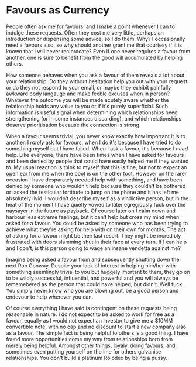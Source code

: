 # Favours as Currency

People often ask me for favours, and I make a point whenever I can to indulge these requests. Often they cost me very little, perhaps an introduction or dispensing some advice, so I do them. Why? I occasionally need a favours also, so why should another grant me that courtesy if it is known that I will never reciprocate? Even if one never requires a favour from another, one is sure to benefit from the good will accumulated by helping others.

How someone behaves when you ask a favour of them reveals a lot about your relationship. Do they without hesitation help you out with your request, or do they not respond to your email, or maybe they exhibit painfully awkward body langauge and make feeble excuses when in person? Whatever the outcome you will be made acutely aware whether the relationship holds any value to you or if it's purely superficial. Such information is useful signal when determining which relationships need strengthening (or in some instances discarding), and which relationships deserve prioritisation because the connection is strong.

When a favour seems trivial, you never know exactly how important it is to another. I *rarely* ask for favours, when I do it's because I have tried to do something myself but I have failed. When I ask a favour, it's because I *need* help. Like everyone, there have been times when I have asked for favours and been denied by people that could have easily helped me if they wanted to. My usual reaction is think to myself that this is fine, but not to expect an open ear from me when the boot is on the other foot. However on the rarer occasion I have desparately needed help with something, and have been denied by someone who wouldn't help because they couldn't be bothered or lacked the testicular fortitude to jump on the phone and it has left me absolutely livid. I wouldn't describe myself as a vindictive person, but in the heat of the moment I have quietly vowed to later egregiously fuck over the naysayer in the future as payback. Of course later on I calm down and harbour less extreme feelings, but it can't help but cross my mind when asked for a favour. You could be asked by someone who has been trying to achieve what they're asking for help with on their own for months. The act of asking for a favour might be their last resort. They might be incredibly frustrated with doors slamming shut in their face at every turn. If I can help and I don't, is this person going to wage an insane vendetta against me? 

Imagine being asked a favour from and subsequently shutting down the next Ron Conway. Despite your lack of interest in helping him/her with something seemlingly trivial to you but huggely imprtant to them, they go on to be wildly successful, influential, and powerful and you will always be rememebered as the person that could have helped, but didn't. Well fuck. You simply never know who you are blowing out, be a good person and endevour to help wherever you can.

Of course everything I have said is contingent on these requests being reasonable in nature. I do not expect to be asked to work for free as a favour, equally as I would not expect an investor to give me a $10MM convertible note, with no cap and no discount to start a new company also as a favour. The simple fact is being helpful to others is a good thing. I have found more opportunities come my way from relationships born from merely being helpful. Amongst other things, loyaly, doing favours, and sometimes even putting yourself on the line for others galvanise relationships. You don't build a platinum Rolodex by being a pussy.

